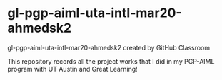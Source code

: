 # gl-pgp-aiml-uta-intl-mar20-ahmedsk2
gl-pgp-aiml-uta-intl-mar20-ahmedsk2 created by GitHub Classroom

This repository records all the project works that I did in my PGP-AIML program with UT Austin and Great Learning!
